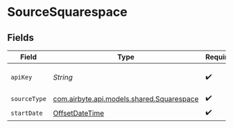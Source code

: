 # SourceSquarespace


## Fields

| Field                                                                                                      | Type                                                                                                       | Required                                                                                                   | Description                                                                                                |
| ---------------------------------------------------------------------------------------------------------- | ---------------------------------------------------------------------------------------------------------- | ---------------------------------------------------------------------------------------------------------- | ---------------------------------------------------------------------------------------------------------- |
| `apiKey`                                                                                                   | *String*                                                                                                   | :heavy_check_mark:                                                                                         | API key to use. Find it at https://developers.squarespace.com/commerce-apis/authentication-and-permissions |
| `sourceType`                                                                                               | [com.airbyte.api.models.shared.Squarespace](../../models/shared/Squarespace.md)                            | :heavy_check_mark:                                                                                         | N/A                                                                                                        |
| `startDate`                                                                                                | [OffsetDateTime](https://docs.oracle.com/javase/8/docs/api/java/time/OffsetDateTime.html)                  | :heavy_check_mark:                                                                                         | Any data before this date will not be replicated.                                                          |